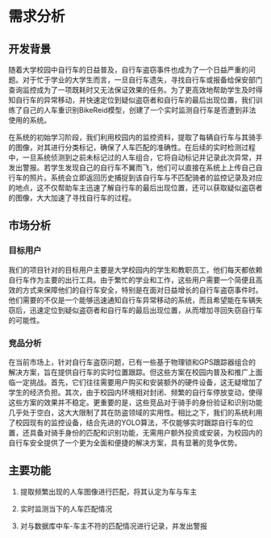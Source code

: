 # 需求分析

## 开发背景

随着大学校园中自行车的日益普及，自行车盗窃事件也成为了一个日益严重的问题。对于忙于学业的大学生而言，一旦自行车遗失，寻找自行车或报备给保安部门查询监控成为了一项既耗时又无法保证效果的任务。为了更高效地帮助学生及时得知自行车的异常移动，并快速定位到疑似盗窃者和自行车的最后出现位置，我们训练了自己的人车重识别BikeReid模型，创建了一个实时监测自行车是否遭到非法使用的系统。

在系统的初始学习阶段，我们利用校园内的监控资料，提取了每辆自行车与其骑手的图像，对其进行分类标记，确保了人车匹配的准确性。在后续的实时检测过程中，一旦系统侦测到之前未标记过的人车组合，它将自动标记并记录此次异常，并发出警报。若学生发现自己的自行车不翼而飞，他们可以直接在系统上上传自己自行车的照片。系统会立即返回历史捕捉到该自行车与不匹配骑者的监控记录及对应的地点，这不仅帮助车主迅速了解自行车的最后出现位置，还可以获取疑似盗窃者的图像，大大加速了寻找自行车的过程。

## 市场分析

### 目标用户

我们的项目针对的目标用户主要是大学校园内的学生和教职员工，他们每天都依赖自行车作为主要的出行工具。由于繁忙的学业和工作，这些用户需要一个简便且高效的方式来保障他们的自行车安全，特别是在面对日益增长的自行车盗窃事件时。他们需要的不仅是一个能够迅速通知自行车异常移动的系统，而且希望能在车辆失窃后，迅速定位到疑似盗窃者和自行车的最后出现位置，从而增加寻回失窃自行车的可能性。

### 竞品分析

在当前市场上，针对自行车盗窃问题，已有一些基于物理锁和GPS跟踪器组合的解决方案，旨在提供自行车的实时位置跟踪。但这些方案在校园内普及和推广上面临一定挑战。首先，它们往往需要用户购买和安装额外的硬件设备，这无疑增加了学生的经济负担。其次，由于校园内环境相对封闭、频繁的自行车停放变动，使得这些方案的效果并不稳定。更重要的是，这些竞品对于骑手的身份验证和识别功能几乎处于空白，这大大限制了其在防盗领域的实用性。相比之下，我们的系统利用了校园现有的监控设备，结合先进的YOLO算法，不仅能够实时跟踪自行车的位置，还具备对骑手身份的匹配和识别功能，无需用户额外投资或安装，为校园内的自行车安全提供了一个更为全面和便捷的解决方案，具有显著的竞争优势。

## 主要功能

1.  提取频繁出现的人车图像进行匹配，将其认定为车与车主

2.  实时监测当下的人车匹配情况

3.  对与数据库中车-车主不符的匹配情况进行记录，并发出警报









